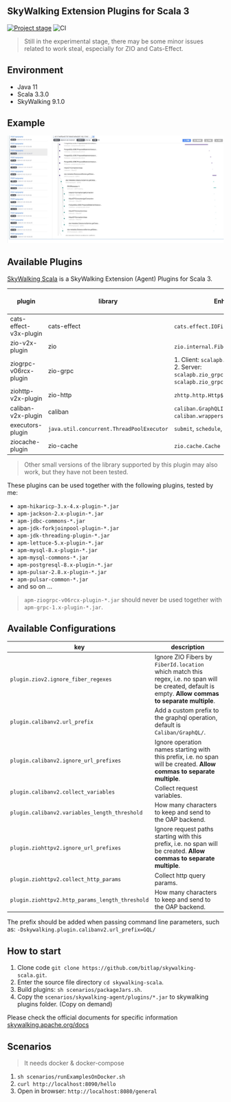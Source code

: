 SkyWalking Extension Plugins for Scala 3
---

[![Project stage][Badge-Stage]][Badge-Stage-Page] 
![CI][Badge-CI]

[Badge-CI]: https://github.com/hjfruit/skywalking-scala/actions/workflows/ScalaCI.yml/badge.svg
[Badge-Stage]: https://img.shields.io/badge/Project%20Stage-Development-yellowgreen.svg
[Badge-Stage-Page]: https://github.com/bitlap/bitlap/wiki/Project-Stages

> Still in the experimental stage, there may be some minor issues related to work steal, especially for ZIO and Cats-Effect.

## Environment

- Java 11
- Scala 3.3.0
- SkyWalking 9.1.0

## Example

![](skywalking-scala-preview.jpg)

## Available Plugins

[SkyWalking Scala](https://github.com/bitlap/skywalking-scala) is a SkyWalking Extension (Agent) Plugins for Scala 3.


| plugin                 | library                                   | Enhance Targets                                                                                                                            | maybe support version   | tested version     |
|------------------------|-------------------------------------------|--------------------------------------------------------------------------------------------------------------------------------------------|-------------------------|--------------------|
| cats-effect-v3x-plugin | cats-effect                               | `cats.effect.IOFiber`                                                                                                                      | 3.4.0-RC1 ~ 3.5.x       | 3.4.1              |
| zio-v2x-plugin         | zio                                       | `zio.internal.FiberRuntime`, `zio.Executor`                                                                                                | 2.0.3 ~ 2.0.x           | 2.0.9,2.0.13       |
| ziogrpc-v06rcx-plugin  | zio-grpc                                  | 1. Client: `scalapb.zio_grpc.ZChannel`<br/> 2. Server: `scalapb.zio_grpc.server.ZServerCall`, `scalapb.zio_grpc.server.ZServerCallHandler` | 0.6.0-test6 ~ 0.6.0-RC5 | 0.6.0-RC5          |
| ziohttp-v2x-plugin     | zio-http                                  | `zhttp.http.Http$PartialCollectHttp$`                                                                                                      | 2.0.0-RC2 ~ 2.0.0-RC11  | 2.0.0-RC10         |
| caliban-v2x-plugin     | caliban                                   | `caliban.GraphQLInterpreter`, `caliban.wrappers.Wrapper`                                                                                   | 2.0.0 ~ 2.0.2           | 2.0.1              |
| executors-plugin       | `java.util.concurrent.ThreadPoolExecutor` | `submit`, `schedule`, `schedule`                                                                                                           | -                       | -                  |
| ziocache-plugin        | zio-cache                                 | `zio.cache.Cache`                                                                                                                          | Not Implementation      | Not Implementation |

> Other small versions of the library supported by this plugin may also work, but they have not been tested.

These plugins can be used together with the following plugins, tested by me:
- `apm-hikaricp-3.x-4.x-plugin-*.jar`
- `apm-jackson-2.x-plugin-*.jar`
- `apm-jdbc-commons-*.jar`
- `apm-jdk-forkjoinpool-plugin-*.jar`
- `apm-jdk-threading-plugin-*.jar`
- `apm-lettuce-5.x-plugin-*.jar`
- `apm-mysql-8.x-plugin-*.jar`
- `apm-mysql-commons-*.jar`
- `apm-postgresql-8.x-plugin-*.jar`
- `apm-pulsar-2.8.x-plugin-*.jar`
- `apm-pulsar-common-*.jar`
- and so on ...

>  `apm-ziogrpc-v06rcx-plugin-*.jar` should never be used together with `apm-grpc-1.x-plugin-*.jar`.

## Available Configurations
| key                                             | description                                                                                                                                            |
|-------------------------------------------------|--------------------------------------------------------------------------------------------------------------------------------------------------------|
| `plugin.ziov2.ignore_fiber_regexes`             | Ignore ZIO Fibers by `FiberId.location` which match this regex, i.e. no span will be created, default is empty. **Allow commas to separate multiple**. |
| `plugin.calibanv2.url_prefix`                   | Add a custom prefix to the graphql operation, default is `Caliban/GraphQL/`.                                                                           |
| `plugin.calibanv2.ignore_url_prefixes`          | Ignore operation names starting with this prefix, i.e. no span will be created. **Allow commas to separate multiple**.                                 |
| `plugin.calibanv2.collect_variables`            | Collect request variables.                                                                                                                             |
| `plugin.calibanv2.variables_length_threshold`   | How many characters to keep and send to the OAP backend.                                                                                               |
| `plugin.ziohttpv2.ignore_url_prefixes`          | Ignore request paths starting with this prefix, i.e. no span will be created. **Allow commas to separate multiple**.                                   |
| `plugin.ziohttpv2.collect_http_params`          | Collect http query params.                                                                                                                             |
| `plugin.ziohttpv2.http_params_length_threshold` | How many characters to keep and send to the OAP backend.                                                                                               |

The prefix should be added when passing command line parameters, such as: `-Dskywalking.plugin.calibanv2.url_prefix=GQL/`

## How to start

1. Clone code `git clone https://github.com/bitlap/skywalking-scala.git`.
2. Enter the source file directory `cd skywalking-scala`.
3. Build plugins: `sh scenarios/packageJars.sh`. 
4. Copy the `scenarios/skywalking-agent/plugins/*.jar` to skywalking plugins folder. (Copy on demand)

Please check the official documents for specific information
[skywalking.apache.org/docs](https://skywalking.apache.org/docs/skywalking-java/v8.15.0/en/setup/service-agent/java-agent/readme/)

## Scenarios

> It needs docker & docker-compose

1. `sh scenarios/runExamplesOnDocker.sh`
2. `curl http://localhost:8090/hello`
3. Open in browser: `http://localhost:8080/general`
